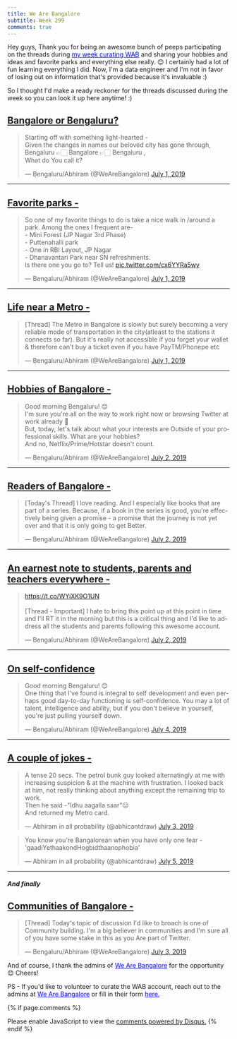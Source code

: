 ```yaml
---
title: We Are Bangalore 
subtitle: Week 299
comments: true
---
```


Hey guys,
Thank you for being an awesome bunch of peeps participating on the threads during <a href="https://twitter.com/WeAreBangalore/status/1145540378516307968?s=20" style="color:blue">my week curating WAB</a> and sharing your hobbies and ideas and favorite parks and everything else really. :blush: I certainly had a lot of fun learning everything I did. 
Now, I'm a data engineer and I'm not in favor of losing out on information that's provided because it's invaluable :)

So I thought I'd make a ready reckoner for the threads discussed during the week so you can look it up here anytime! :)

<h2><u> Bangalore or Bengaluru? </u></h2>
<blockquote class="twitter-tweet"><p lang="en" dir="ltr">Starting off with something light-hearted - <br>Given the changes in names our beloved city has gone through, Bengaluru 👉🏻 Bangalore 👉🏻 Bengaluru , <br>What do You call it?</p>&mdash; Bengaluru/Abhiram (@WeAreBangalore) <a href="https://twitter.com/WeAreBangalore/status/1145546120447193088?ref_src=twsrc%5Etfw">July 1, 2019</a></blockquote> <script async src="https://platform.twitter.com/widgets.js" charset="utf-8"></script>

<hr/>
<h2><u> Favorite parks -</u></h2>
<blockquote class="twitter-tweet"><p lang="en" dir="ltr">So one of my favorite things to do is take a nice walk in /around a park. Among the ones I frequent are-<br>- Mini Forest (JP Nagar 3rd Phase) <br>- Puttenahalli park<br>- One in RBI Layout, JP Nagar<br>- Dhanavantari Park near SN refreshments.<br>Is there one you go to? Tell us! <a href="https://t.co/cx6YYRa5wy">pic.twitter.com/cx6YYRa5wy</a></p>&mdash; Bengaluru/Abhiram (@WeAreBangalore) <a href="https://twitter.com/WeAreBangalore/status/1145579529819213824?ref_src=twsrc%5Etfw">July 1, 2019</a></blockquote> <script async src="https://platform.twitter.com/widgets.js" charset="utf-8"></script>

<hr/>
<h2><u> Life near a Metro -</u></h2>
<blockquote class="twitter-tweet"><p lang="en" dir="ltr">[Thread] The Metro in Bangalore is slowly but surely becoming a very reliable mode of transportation in the city(atleast to the stations it connects so far). But it&#39;s really not accessible if you forget your wallet &amp; therefore can&#39;t buy a ticket even if you have PayTM/Phonepe etc</p>&mdash; Bengaluru/Abhiram (@WeAreBangalore) <a href="https://twitter.com/WeAreBangalore/status/1145705148536127489?ref_src=twsrc%5Etfw">July 1, 2019</a></blockquote> <script async src="https://platform.twitter.com/widgets.js" charset="utf-8"></script>
<hr/>
<h2><u> Hobbies of Bangalore -</u></h2>
<blockquote class="twitter-tweet"><p lang="en" dir="ltr">Good morning Bengaluru! 😊<br>I&#39;m sure you&#39;re all on the way to work right now or browsing Twitter at work already 🧐<br>But, today, let&#39;s talk about what your interests are Outside of your professional skills. What are your hobbies? <br>And no, Netflix/Prime/Hotstar doesn&#39;t count.</p>&mdash; Bengaluru/Abhiram (@WeAreBangalore) <a href="https://twitter.com/WeAreBangalore/status/1145900307458621440?ref_src=twsrc%5Etfw">July 2, 2019</a></blockquote> <script async src="https://platform.twitter.com/widgets.js" charset="utf-8"></script>
<hr/>
<h2><u>Readers of Bangalore - </u></h2>
<blockquote class="twitter-tweet"><p lang="en" dir="ltr">[Today&#39;s Thread] I love reading. And I especially like books that are part of a series. Because, if a book in the series is good, you&#39;re effectively being given a promise - a promise that the journey is not yet over and that it is only going to get Better.</p>&mdash; Bengaluru/Abhiram (@WeAreBangalore) <a href="https://twitter.com/WeAreBangalore/status/1146062387788693511?ref_src=twsrc%5Etfw">July 2, 2019</a></blockquote> <script async src="https://platform.twitter.com/widgets.js" charset="utf-8"></script>
<hr/>
<h2><u>An earnest note to students, parents and teachers everywhere - </u></h2>
<blockquote class="twitter-tweet"><p lang="en" dir="ltr"><a href="https://t.co/WYiXK9O1UN">https://t.co/WYiXK9O1UN</a><br><br>[Thread - Important] I hate to bring this point up at this point in time and I&#39;ll RT it in the morning but this is a critical thing and I&#39;d like to address all the students and parents following this awesome account.</p>&mdash; Bengaluru/Abhiram (@WeAreBangalore) <a href="https://twitter.com/WeAreBangalore/status/1146104433987575808?ref_src=twsrc%5Etfw">July 2, 2019</a></blockquote> <script async src="https://platform.twitter.com/widgets.js" charset="utf-8"></script>
<hr/>
<h2><u> On self-confidence</u></h2>
<blockquote class="twitter-tweet"><p lang="en" dir="ltr">Good morning Bengaluru! 😊<br>One thing that I&#39;ve found is integral to self development and even perhaps good day-to-day functioning is self-confidence. You may a lot of talent, intelligence and ability, but if you don&#39;t believe in yourself, you&#39;re just pulling yourself down.</p>&mdash; Bengaluru/Abhiram (@WeAreBangalore) <a href="https://twitter.com/WeAreBangalore/status/1146633296287170560?ref_src=twsrc%5Etfw">July 4, 2019</a></blockquote> <script async src="https://platform.twitter.com/widgets.js" charset="utf-8"></script>
<hr/>
<h2><u> A couple of jokes - </u></h2>
<blockquote class="twitter-tweet"><p lang="en" dir="ltr">A tense 20 secs. The petrol bunk guy looked alternatingly at me with increasing suspicion &amp; at the machine with frustration. I looked back at him, not really thinking about anything except the remaining trip to work.<br>Then he said -&quot;Idhu aagalla saar&quot;😑<br>And returned my Metro card.</p>&mdash; Abhiram in all probability (@abhicantdraw) <a href="https://twitter.com/abhicantdraw/status/1146324459583762432?ref_src=twsrc%5Etfw">July 3, 2019</a></blockquote> <script async src="https://platform.twitter.com/widgets.js" charset="utf-8"></script>

<blockquote class="twitter-tweet"><p lang="en" dir="ltr">You know you&#39;re Bangalorean when you have only one fear - &#39;gaadiYethaakondHogbidthaanophobia&#39;</p>&mdash; Abhiram in all probability (@abhicantdraw) <a href="https://twitter.com/abhicantdraw/status/1147164373653131269?ref_src=twsrc%5Etfw">July 5, 2019</a></blockquote> <script async src="https://platform.twitter.com/widgets.js" charset="utf-8"></script>

<hr/>
<h4><i>And finally</i></h4>
<h2><u>  Communities of Bangalore - </u></h2>
<blockquote class="twitter-tweet"><p lang="en" dir="ltr">[Thread] Today&#39;s topic of discussion I&#39;d like to broach is one of Community building. I&#39;m a big believer in communities and I&#39;m sure all of you have some stake in this as you Are part of Twitter.</p>&mdash; Bengaluru/Abhiram (@WeAreBangalore) <a href="https://twitter.com/WeAreBangalore/status/1146435629514838025?ref_src=twsrc%5Etfw">July 3, 2019</a></blockquote> <script async src="https://platform.twitter.com/widgets.js" charset="utf-8"></script>

And of course, I thank the admins of <a href="https://twitter.com/WeAreBangalore"  style="color:blue">We Are Bangalore</a> for the opportunity :blush: Cheers!

PS - If you'd like to volunteer to curate the WAB account, reach out to the admins at <a href="https://twitter.com/WeAreBangalore"  style="color:blue">We Are Bangalore</a> or fill in their form <a href="http://wearebangalore.webs.com/curator-form"  style="color:blue">here.</a>


{% if page.comments %}
<div id="disqus_thread"></div>
<script>

/**
*  RECOMMENDED CONFIGURATION VARIABLES: EDIT AND UNCOMMENT THE SECTION BELOW TO INSERT DYNAMIC VALUES FROM YOUR PLATFORM OR CMS.
*  LEARN WHY DEFINING THESE VARIABLES IS IMPORTANT: https://disqus.com/admin/universalcode/#configuration-variables*/
/*
var disqus_config = function () {
this.page.url = abhiramr.github.io/others/We_Are_Bangalore;  // Replace PAGE_URL with your page's canonical URL variable
this.page.identifier = We_Are_Bangalore; // Replace PAGE_IDENTIFIER with your page's unique identifier variable
};
*/
(function() { // DON'T EDIT BELOW THIS LINE
var d = document, s = d.createElement('script');
s.src = 'https://abhiramr.disqus.com/embed.js';
s.setAttribute('data-timestamp', +new Date());
(d.head || d.body).appendChild(s);
})();
</script>
<noscript>Please enable JavaScript to view the <a href="https://disqus.com/?ref_noscript">comments powered by Disqus.</a></noscript>
{% endif %}